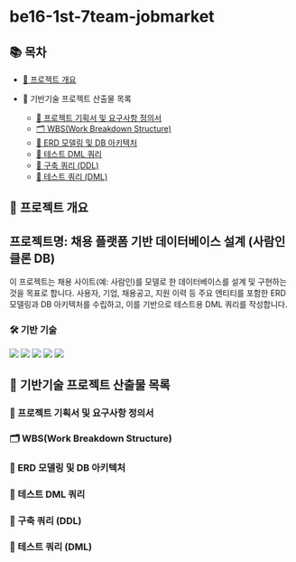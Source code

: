 # be16-1st-7team-jobmarket

## 📚 목차

- [📌 프로젝트 개요](#-프로젝트-개요)

- 📂 기반기술 프로젝트 산출물 목록

  - [📄 프로젝트 기획서 및 요구사항 정의서](#-프로젝트-기획서-및-요구사항-정의서)
  - [🗂️ WBS(Work Breakdown Structure)](#%EF%B8%8F-wbswork-breakdown-structure)
  - [🧩 ERD 모델링 및 DB 아키텍처](#-erd-모델링-및-db-아키텍처)
  - [💾 테스트 DML 쿼리](#-테스트-dml-쿼리)
  - [📌 구축 쿼리 (DDL)](#-구축-쿼리-ddl)
  - [🧪 테스트 쿼리 (DML)](#-테스트-쿼리-dml)

## 📌 프로젝트 개요

## 프로젝트명: 채용 플랫폼 기반 데이터베이스 설계 (사람인 클론 DB)

이 프로젝트는 채용 사이트(예: 사람인)를 모델로 한 데이터베이스를 설계 및 구현하는 것을 목표로 합니다. 사용자, 기업, 채용공고, 지원 이력 등 주요 엔티티를 포함한 ERD 모델링과 DB 아키텍처를 수립하고, 이를 기반으로 테스트용 DML 쿼리를 작성합니다.

### 🛠️ 기반 기술

<p align="left">
  <img src="https://img.shields.io/badge/MariaDB-003545?style=for-the-badge&logo=mariadb&logoColor=white" />
  <img src="https://img.shields.io/badge/ERDCloud-1F1F1F?style=for-the-badge&logo=cloud&logoColor=white" />
  <img src="https://img.shields.io/badge/MySQL%20Workbench-4479A1?style=for-the-badge&logo=mysql&logoColor=white" />
  <img src="https://img.shields.io/badge/DataGrip-000000?style=for-the-badge&logo=datagrip&logoColor=white" />
  <img src="https://img.shields.io/badge/SQL-336791?style=for-the-badge&logo=sqlite&logoColor=white" />
</p>


## 📂 기반기술 프로젝트 산출물 목록

### 📄 프로젝트 기획서 및 요구사항 정의서

### 🗂️ WBS(Work Breakdown Structure)

### 🧩 ERD 모델링 및 DB 아키텍처

### 💾 테스트 DML 쿼리

### 📌 구축 쿼리 (DDL)

### 🧪 테스트 쿼리 (DML)

